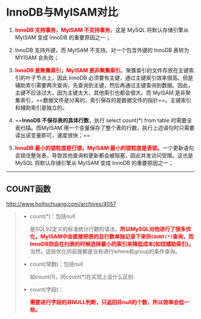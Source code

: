 # InnoDB与MyISAM对比

1. <font color='red'>**InnoDB 支持事务，MyISAM 不支持事务**</font>。这是 MySQL 将默认存储引擎从 MyISAM 变成 InnoDB 的重要原因之一；

2. InnoDB 支持外键，而 MyISAM 不支持。对一个包含外键的 InnoDB 表转为 MYISAM 会失败；  

3. <font color='red'>**InnoDB 是聚集索引，MyISAM 是非聚集索引**</font>。聚簇索引的文件存放在主键索引的叶子节点上，因此 InnoDB 必须要有主键，通过主键索引效率很高。但是辅助索引需要两次查询，先查询到主键，然后再通过主键查询到数据。因此，主键不应该过大，因为主键太大，其他索引也都会很大。而 MyISAM 是非聚集索引，==数据文件是分离的，索引保存的是数据文件的指针==。主键索引和辅助索引是独立的。 

4. ==**InnoDB 不保存表的具体行数**，执行 select count(*) from table 时需要全表扫描。而MyISAM 用一个变量保存了整个表的行数，执行上述语句时只需要读出该变量即可，速度很快；==    

5. <font color='red'>**InnoDB 最小的锁粒度是行锁，MyISAM 最小的锁粒度是表锁。**</font>一个更新语句会锁住整张表，导致其他查询和更新都会被阻塞，因此并发访问受限。这也是 MySQL 将默认存储引擎从 MyISAM 变成 InnoDB 的重要原因之一；

------

## COUNT函数

http://www.hollischuang.com/archives/4057

> - count(*)：包括null
>
>   是SQL92定义的标准统计行数的语法，<font color='red'>**所以MySQL对他进行了很多优化，MyISAM中会直接把表的总行数单独记录下来供`COUNT(*)`查询，而InnoDB则会在扫表的时候选择最小的索引来降低成本(如找辅助索引)。**</font>当然，这些优化的前提都是没有进行where和group的条件查询。
>
> - count(常数)：包括null
>
>   如count(1)，同count(*)在实现上没什么区别
>
> - count(字段)：
>
>   <font color='red'>**需要进行字段的非NULL判断，只返回非null的个数，所以效率会低一些。**</font>

